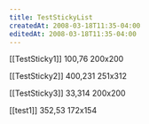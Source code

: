 ```yaml
---
title: TestStickyList
createdAt: 2008-03-18T11:35-04:00
editedAt: 2008-03-18T11:35-04:00
---
```


[[TestSticky1]] 100,76 200x200

[[TestSticky2]] 400,231 251x312

[[TestSticky3]] 33,314 200x200

[[test1]] 352,53 172x154


